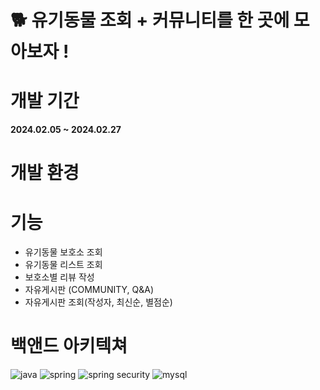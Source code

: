 # 🐕 유기동물 조회 + 커뮤니티를 한 곳에 모아보자 ! 



# 개발 기간
**2024.02.05 ~ 2024.02.27**

# 개발 환경

# 기능
- 유기동물 보호소 조회
- 유기동물 리스트 조회
- 보호소별 리뷰 작성
- 자유게시판 (COMMUNITY, Q&A)
- 자유게시판 조회(작성자, 최신순, 별점순)

# 백앤드 아키텍쳐
  
![java](https://img.shields.io/badge/Java-ED8B00?style=for-the-badge&logo=openjdk&logoColor=white)
![spring](https://img.shields.io/badge/Spring-6DB33F?style=for-the-badge&logo=spring&logoColor=white)
![spring security](https://img.shields.io/badge/Spring_Security-6DB33F?style=for-the-badge&logo=Spring-Security&logoColor=white)
![mysql](https://img.shields.io/badge/MySQL-005C84?style=for-the-badge&logo=mysql&logoColor=white)

